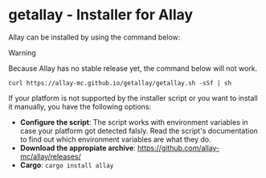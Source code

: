# getallay - Installer for Allay

Allay can be installed by using the command below:

> [!Warning]
> Because Allay has no stable release yet, the command below will
> not work.

```console
curl https://allay-mc.github.io/getallay/getallay.sh -sSf | sh
```

If your platform is not supported by the installer script or you want to install it manually, you have the
following options:

- **Configure the script**: The script works with environment variables in case your platform got detected
  falsly. Read the script's documentation to find out which environment variables are what they do.
- **Download the appropiate archive**: <https://github.com/allay-mc/allay/releases/>
- **Cargo**: `cargo install allay`
